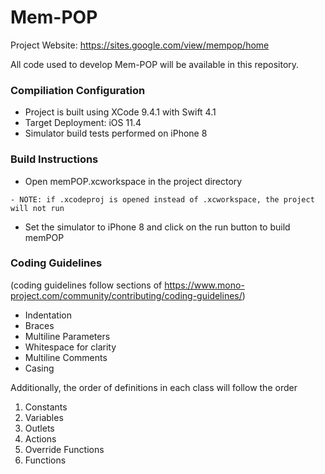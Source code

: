# Mem-POP

Project Website: https://sites.google.com/view/mempop/home

All code used to develop Mem-POP will be available in this repository.

### Compiliation Configuration
- Project is built using XCode 9.4.1 with Swift 4.1
- Target Deployment: iOS 11.4
- Simulator build tests performed on iPhone 8

### Build Instructions
- Open memPOP.xcworkspace in the project directory 
```
- NOTE: if .xcodeproj is opened instead of .xcworkspace, the project will not run
```
- Set the simulator to iPhone 8 and click on the run button to build memPOP

### Coding Guidelines
(coding guidelines follow sections of https://www.mono-project.com/community/contributing/coding-guidelines/)
- Indentation
- Braces
- Multiline Parameters
- Whitespace for clarity
- Multiline Comments
- Casing

Additionally, the order of definitions in each class will follow the order
1. Constants
2. Variables
3. Outlets
4. Actions
5. Override Functions
6. Functions
